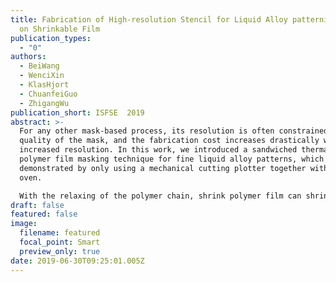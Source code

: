 ```yaml
---
title: Fabrication of High-resolution Stencil for Liquid Alloy patterning based
  on Shrinkable Film
publication_types:
  - "0"
authors:
  - BeiWang
  - WenciXin
  - KlasHjort
  - ChuanfeiGuo
  - ZhigangWu
publication_short: ISFSE  2019
abstract: >-
  For any other mask-based process, its resolution is often constrained by the
  quality of the mask, and the fabrication cost increases drastically with
  increased resolution. In this work, we introduced a sandwiched thermal shrink
  polymer film masking technique for fine liquid alloy patterns, which were
  demonstrated by only using a mechanical cutting plotter together with a common
  oven.

  With the relaxing of the polymer chain, shrink polymer film can shrink to a certain ratio after heating. By introducing shrink polymer film masking, the mask resolution could be tuned in some range towards higher resolution so that it becomes sufficient for more applications in stretchable electronics. Also, with different pre-stretched methods and parameters in manufacturing, the shrink polymer film could shrink uniaxiallyor biaxiallywith different shrink ratios. Here, we have found means to control the shrink ratio precisely and developed it into three-dimensional (3D) applications.
draft: false
featured: false
image:
  filename: featured
  focal_point: Smart
  preview_only: true
date: 2019-06-30T09:25:01.005Z
---
```

